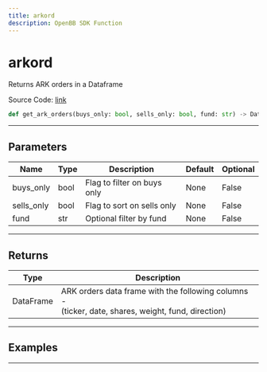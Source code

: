 ```yaml
---
title: arkord
description: OpenBB SDK Function
---
```


# arkord

Returns ARK orders in a Dataframe

Source Code: [link](https://github.com/OpenBB-finance/OpenBBTerminal/tree/main/openbb_terminal/stocks/discovery/ark_model.py#L23)

```python
def get_ark_orders(buys_only: bool, sells_only: bool, fund: str) -> DataFrame
```
---

## Parameters

| Name | Type | Description | Default | Optional |
| ---- | ---- | ----------- | ------- | -------- |
| buys_only | bool | Flag to filter on buys only | None | False |
| sells_only | bool | Flag to sort on sells only | None | False |
| fund | str | Optional filter by fund | None | False |

---

## Returns

| Type | Description |
| ---- | ----------- |
| DataFrame | ARK orders data frame with the following columns -<br/>(ticker, date, shares, weight, fund, direction) |

---

## Examples

---

